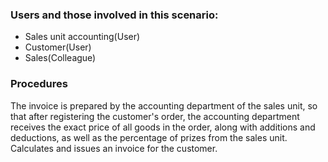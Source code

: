 ### Users and those involved in this scenario:
- Sales unit accounting(User)
- Customer(User)
- Sales(Colleague)

### Procedures
The invoice is prepared by the accounting department of the sales unit, so that after registering the customer's order, the accounting department receives the exact price of all goods in the order, along with additions and deductions, as well as the percentage of prizes from the sales unit. Calculates and issues an invoice for the customer.
